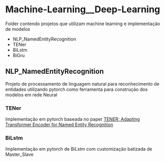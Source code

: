 # Machine-Learning__Deep-Learning
Folder contendo projetos que utilizam machine learning e implementação de modelos                                 
                                                                                                                                
- NLP_NamedEntityRecognition                                                                               
- TENer                                                                                     
- BiLstm                                                                                         
- BiGru

## NLP_NamedEntityRecognition
Projeto de processamento de linguagem natural para reconhecimento de entidades utilizando pytorch como ferramenta para construção dos modelos em rede Neural

### TENer
Implementação em pytorch baseada no paper [TENER: Adapting Transformer Encoder for Named Entity Recognition](https://arxiv.org/abs/1911.04474) 

### BiLstm
Implementação em pytorch de BiLstm com customização batizada de Master_Slave 
